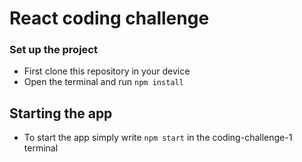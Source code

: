 # React coding challenge

### Set up the project

- First clone this repository in your device
- Open the terminal and run ```npm install```

## Starting the app

- To start the app simply write ```npm start``` in the coding-challenge-1 terminal
